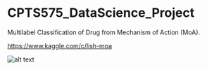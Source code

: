 # CPTS575_DataScience_Project
Multilabel Classification of Drug from Mechanism of Action (MoA).

https://www.kaggle.com/c/lish-moa

![alt text](https://github.com/mmbillah/MechanismofActionDetection_Kaggle/blob/main/MoA_Leaderboard.jpeg?raw=true)
